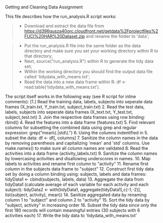 Getting and Cleaning Data Assignment



This file describes how the run_analysis.R script works:


> *   Download and extract the data file from https://d396qusza40orc.cloudfront.net/getdata%2Fprojectfiles%2FUCI%20HAR%20Dataset.zip and rename the folder to 'data';

> *   Put the run_analysis.R file into the same folder as the data directory and make sure you set your working directory within R to that directory; 
> *   Next, source("run_analysis.R") within R to generate the tidy data set;
> *   Within the working directory you should find the output data file called 'tidydata_with_means.txt';
> *   Read the data into a new data frame within R: df <- read.table('tidydata_with_means.txt'). 
   
The script itself works in the following way (see R script for inline comments):
[1.]  Read the training data, labels, subjects into seperate data frames (X_train.txt, Y_train.txt, subject_train.txt)
2.  Read the test data, labels, subjects into seperate data frames (X_text.txt, Y_test.txt, subject_test.txt)
3.  Join the respective data frames using row binding: rbind()
4.  Read the features into a data frame (features.txt)
5.  Find relevant columns for subsetting the combined data using grep and regular expression: grep("mean\\(.|std\\(.")
6.  Using the columns indentified in 5. subset the data: df <- df[, columns]
7.  Sanitize the column names in the data by removing parenthesis and capitalizing 'mean' and 'std' columns. Use make.names() to make sure all column names are validated
8.  Read the activities into a data frame (activity_labels.txt)
9.  Sanitize the column names by lowercasing activities and disallowing underscores in names.
10.  Map labels to activities and rename first column to "activity"
11.  Rename first column in the subjects data frame to "subject"
12.  Construct first tidy data set by doing a column binding using: subjects, labels and data frames: tidyData1 <- cbind(subjects, labels, data)
13.  Aggregate the data from tidyData1 (calculate average of each variable for each activity and each subject): tidyData2 <- with(tidyData1, aggregate(tidyData1[,c(-1,-2)], list(subject, activity), mean))
14.  Sanitize aggregated data by renaming column 1 to "subject" and column 2 to "activity"
15.  Sort the tidy data by "subject, activity" in increasing order
16.  Subset the tidy data since only the first 180 records will contain meaningful entries (30 subjects with 6 activities each)
17.  Write the tidy data to 'tidydata_with_means.txt'
